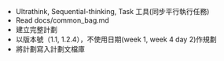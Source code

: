 - Ultrathink, Sequential-thinking, Task 工具(同步平行執行任務)
- Read docs/common_bag.md
- 建立完整計劃
- 以版本號（1.1, 1.2.4），不使用日期(week 1, week 4 day 2)作規劃
- 將計劃寫入計劃文檔庫